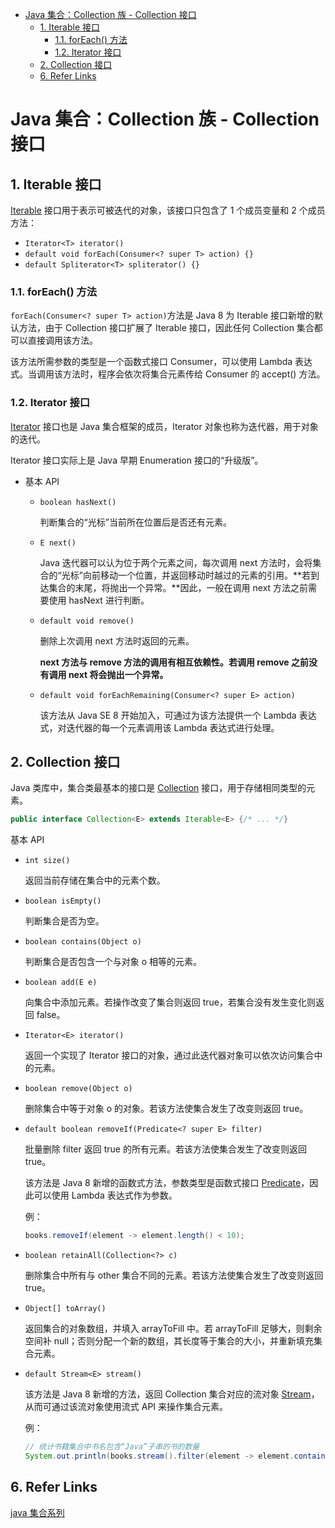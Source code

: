 - [Java 集合：Collection 族 - Collection 接口](#java-集合collection-族---collection-接口)
  - [1. Iterable 接口](#1-iterable-接口)
    - [1.1. forEach() 方法](#11-foreach-方法)
    - [1.2. Iterator 接口](#12-iterator-接口)
  - [2. Collection 接口](#2-collection-接口)
  - [6. Refer Links](#6-refer-links)
  
# Java 集合：Collection 族 - Collection 接口

## 1. Iterable 接口

[Iterable](https://docs.oracle.com/javase/9/docs/api/java/lang/Iterable.html) 接口用于表示可被迭代的对象，该接口只包含了 1 个成员变量和 2 个成员方法：
- `Iterator<T> iterator()`
- `default void forEach(Consumer<? super T> action) {}`
- `default Spliterator<T> spliterator() {}`

### 1.1. forEach() 方法

`forEach(Consumer<? super T> action)`方法是 Java 8 为 Iterable 接口新增的默认方法，由于 Collection 接口扩展了 Iterable 接口，因此任何 Collection 集合都可以直接调用该方法。

该方法所需参数的类型是一个函数式接口 Consumer，可以使用 Lambda 表达式。当调用该方法时，程序会依次将集合元素传给 Consumer 的 accept() 方法。

### 1.2. Iterator 接口

[Iterator](https://docs.oracle.com/javase/9/docs/api/java/util/Iterator.html) 接口也是 Java 集合框架的成员，Iterator 对象也称为迭代器，用于对象的迭代。

Iterator 接口实际上是 Java 早期 Enumeration 接口的“升级版”。

- 基本 API

  - `boolean hasNext()`

    判断集合的“光标”当前所在位置后是否还有元素。

  - `E next()`

    Java 迭代器可以认为位于两个元素之间，每次调用 next 方法时，会将集合的“光标”向前移动一个位置，并返回移动时越过的元素的引用。**若到达集合的末尾，将抛出一个异常。**因此，一般在调用 next 方法之前需要使用 hasNext 进行判断。

  - `default void remove​()`

    删除上次调用 next 方法时返回的元素。

    **next 方法与 remove 方法的调用有相互依赖性。若调用 remove 之前没有调用 next 将会抛出一个异常。**

  - `default void forEachRemaining(Consumer<? super E> action)`

    该方法从 Java SE 8 开始加入，可通过为该方法提供一个 Lambda 表达式，对迭代器的每一个元素调用该 Lambda 表达式进行处理。

## 2. Collection 接口

Java 类库中，集合类最基本的接口是 [Collection](https://docs.oracle.com/javase/9/docs/api/java/util/Collection.html) 接口，用于存储相同类型的元素。

```java
public interface Collection<E> extends Iterable<E> {/* ... */}
```

基本 API
- `int size​()`

  返回当前存储在集合中的元素个数。

- `boolean isEmpty​()`

  判断集合是否为空。

- `boolean contains​(Object o)`

  判断集合是否包含一个与对象 o 相等的元素。

- `boolean add​(E e)`
  
  向集合中添加元素。若操作改变了集合则返回 true，若集合没有发生变化则返回 false。

- `Iterator<E> iterator()`

  返回一个实现了 Iterator 接口的对象，通过此迭代器对象可以依次访问集合中的元素。

- `boolean remove(Object o)`

  删除集合中等于对象 o 的对象。若该方法使集合发生了改变则返回 true。

- `default boolean removeIf(Predicate<? super E> filter)`

  批量删除 filter 返回 true 的所有元素。若该方法使集合发生了改变则返回 true。

  该方法是 Java 8 新增的函数式方法，参数类型是函数式接口 [Predicate](https://docs.oracle.com/javase/9/docs/api/java/util/function/Predicate.html)，因此可以使用 Lambda 表达式作为参数。

  例：
  ```java
  books.removeIf(element -> element.length() < 10);
  ```

- `boolean retainAll(Collection<?> c)`

  删除集合中所有与 other 集合不同的元素。若该方法使集合发生了改变则返回 true。

- `Object[] toArray()`

  返回集合的对象数组，并填入 arrayToFill 中。若 arrayToFill 足够大，则剩余空间补 null；否则分配一个新的数组，其长度等于集合的大小，并重新填充集合元素。

- `default Stream<E> stream()`

  该方法是 Java 8 新增的方法，返回 Collection 集合对应的流对象 [Stream](https://docs.oracle.com/javase/9/docs/api/java/util/stream/Stream.html)，从而可通过该流对象使用流式 API 来操作集合元素。

  例：
  ```java
  // 统计书籍集合中书名包含“Java”子串的书的数量
  System.out.println(books.stream().filter(element -> element.contains("Java")).count());
  ```

## 6. Refer Links

[java 集合系列](http://blog.csdn.net/column/details/14681.html)
